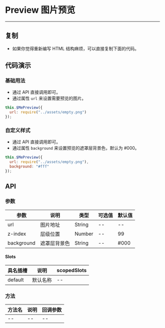 # Preview 图片预览

---

## 复制

- 如果你觉得重新编写 HTML 结构麻烦，可以直接复制下面的代码。

## 代码演示

### 基础用法

- 通过 API 直接调用即可。
- 通过属性 `url` 来设置需要预览的图片。

```JavaScript
this.$MePreview({
  url: require("../assets/empty.png")
});
```

### 自定义样式

- 通过 API 直接调用即可。
- 通过属性 `background` 来设置预览的遮罩层背景色，默认为 #000。

```JavaScript
this.$MePreview({
  url: require("../assets/empty.png"),
  background: "#fff"
});
```

## API

### 参数

| 参数       | 说明         | 类型   | 可选值 | 默认值 |
| ---------- | ------------ | ------ | ------ | ------ |
| url        | 图片地址     | String | --     | --     |
| z-index    | 层级位置     | Number | --     | 99     |
| background | 遮罩层背景色 | String | --     | #000   |

#### Slots

| 具名插槽 | 说明     | scopedSlots |
| -------- | -------- | ----------- |
| default  | 默认名称 | --          |

### 方法

| 方法名 | 说明 | 回调参数 |
| ------ | ---- | -------- |
| --     | --   | --       |
